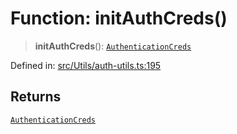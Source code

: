 # Function: initAuthCreds()

> **initAuthCreds**(): [`AuthenticationCreds`](../type-aliases/AuthenticationCreds.md)

Defined in: [src/Utils/auth-utils.ts:195](https://github.com/Fokusdotid/Baileys/blob/982cc5b3c62bfc7b56d2f8f8427b6c1a2dda856f/src/Utils/auth-utils.ts#L195)

## Returns

[`AuthenticationCreds`](../type-aliases/AuthenticationCreds.md)
